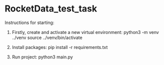 # RocketData_test_task
Instructions for starting:
  1. Firstly, create and activate a new virtual environment:
      python3 -m venv ../venv
      source ../venv/bin/activate
  
  2. Install packages:
    pip install -r requirements.txt
  
  3. Run project:
    python3 main.py
